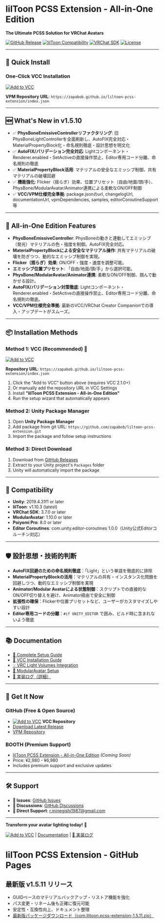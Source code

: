 # lilToon PCSS Extension - All-in-One Edition

**The Ultimate PCSS Solution for VRChat Avatars**

[![GitHub Release](https://img.shields.io/github/v/release/zapabob/liltoon-pcss-extension?style=for-the-badge&logo=github)](https://github.com/zapabob/liltoon-pcss-extension/releases)
[![lilToon Compatibility](https://img.shields.io/badge/lilToon-v1.10.3-blue?style=for-the-badge&logo=unity)](https://github.com/lilxyzw/lilToon)
[![VRChat SDK](https://img.shields.io/badge/VRChat%20SDK-3.7.0-green?style=for-the-badge&logo=vrchat)](https://vrchat.com/)
[![License](https://img.shields.io/badge/License-MIT-yellow?style=for-the-badge)](https://opensource.org/licenses/MIT)

---

## 🚀 Quick Install

### One-Click VCC Installation
[![Add to VCC](https://img.shields.io/badge/Add%20to%20VCC-One%20Click%20Install-blue?style=for-the-badge&logo=vrchat)](https://zapabob.github.io/liltoon-pcss-extension/vcc-add-repo.html)

**VPM Repository URL**: `https://zapabob.github.io/liltoon-pcss-extension/index.json`

---

## 🆕 What's New in v1.5.10

- ✅ **PhysBoneEmissiveControllerリファクタリング**: 旧PhysBoneLightControllerを全面刷新し、AutoFIX完全対応・MaterialPropertyBlock化・命名規則徹底・設計思想を明文化
- ✅ **AutoFIX/バリデーション完全対応**: Lightコンポーネント・Renderer.enabled・SetActiveの直接操作禁止、Editor専用コード分離、命名規則の徹底
- ✅ **MaterialPropertyBlock活用**: マテリアルの安全なエミッシブ制御、共有マテリアルの破壊回避
- ✅ **機能強化**: Flicker（揺らぎ）効果、位置プリセット（自由/地面/頭/手）、PhysBone/ModularAvatar/Animator連携による柔軟なON/OFF制御
- ✅ **VCC/VPM仕様完全準拠**: package.jsonのurl, changelogUrl, documentationUrl, vpmDependencies, samples, editorCoroutineSupport等

---

## 🎉 All-in-One Edition Features

- **PhysBoneEmissiveController**: PhysBoneの動きと連動してエミッシブ（発光）マテリアルの色・強度を制御。AutoFIX完全対応。
- **MaterialPropertyBlockによる安全なマテリアル操作**: 共有マテリアルの破壊を防ぎつつ、動的なエミッシブ制御を実現。
- **Flicker（揺らぎ）効果**: ON/OFF・強度・速度を調整可能。
- **エミッシブ位置プリセット**: 「自由/地面/頭/手」から選択可能。
- **PhysBone/ModularAvatar/Animator連携**: 柔軟なON/OFF制御、掴んで動かせる設計。
- **AutoFIX/バリデーション対策徹底**: Lightコンポーネント・Renderer.enabled・SetActiveの直接操作禁止、Editor専用コード分離、命名規則の徹底。
- **VCC/VPM仕様完全準拠**: 最新のVCC/VRChat Creator Companionでの導入・アップデートがスムーズ。

---

## 📦 Installation Methods

### Method 1: VCC (Recommended) 🌟
[![Add to VCC](https://img.shields.io/badge/Add%20to%20VCC-Recommended-blue?style=for-the-badge&logo=vrchat)](vcc://vpm/addRepo?url=https%3A%2F%2Fzapabob.github.io%2Fliltoon-pcss-extension%2Findex.json)

**Repository URL**: `https://zapabob.github.io/liltoon-pcss-extension/index.json`

1. Click the "Add to VCC" button above (requires VCC 2.1.0+)
2. Or manually add the repository URL in VCC Settings
3. Install **"lilToon PCSS Extension - All-in-One Edition"**
4. Run the setup wizard that automatically appears

### Method 2: Unity Package Manager
1. Open **Unity Package Manager**
2. Add package from git URL: `https://github.com/zapabob/liltoon-pcss-extension.git`
3. Import the package and follow setup instructions

### Method 3: Direct Download
1. Download from [GitHub Releases](https://github.com/zapabob/liltoon-pcss-extension/releases)
2. Extract to your Unity project's `Packages` folder
3. Unity will automatically import the package

---

## 🎯 Compatibility

- **Unity**: 2019.4.31f1 or later
- **lilToon**: v1.10.3 (latest)
- **VRChat SDK**: 3.7.0 or later
- **ModularAvatar**: 1.10.0 or later
- **Poiyomi Pro**: 8.0 or later
- **Editor Coroutines**: com.unity.editor-coroutines 1.0.0（Unity公式Editorコルーチン対応）

---

## 🛡️ 設計思想・技術的判断

- **AutoFIX回避のための命名規則徹底**：「Light」という単語を徹底的に排除
- **MaterialPropertyBlockの活用**：マテリアルの共有・インスタンス化問題を回避しつつ、動的なエミッシブ制御を実現
- **Animator/Modular Avatarによる状態制御**：スクリプトでの直接的なON/OFF切り替えを避け、Animator経由で安全に制御
- **拡張性の確保**：Flickerや位置プリセットなど、ユーザーがカスタマイズしやすい設計
- **Editor専用コードの分離**：`#if UNITY_EDITOR` で囲み、ビルド時に含まれないよう徹底

---

## 📚 Documentation

- [📖 Complete Setup Guide](https://github.com/zapabob/liltoon-pcss-extension/blob/main/README.md)
- [🔧 VCC Installation Guide](https://github.com/zapabob/liltoon-pcss-extension/blob/main/VCC_Setup_Guide.md)
- [💡 VRC Light Volumes Integration](https://github.com/zapabob/liltoon-pcss-extension/blob/main/VRC_Light_Volumes_Integration_Guide.md)
- [🤖 ModularAvatar Setup](https://github.com/zapabob/liltoon-pcss-extension/blob/main/PCSS_ModularAvatar_Guide.md)
- [📝 実装ログ（詳細）](../_docs/2025-07-03_PhysBoneEmissiveController_Refactor_Log.md)

---

## 🛒 Get It Now

### GitHub (Free & Open Source)
- [![Add to VCC](https://img.shields.io/badge/Add%20to%20VCC-Free-blue?style=flat-square&logo=vrchat)](vcc://vpm/addRepo?url=https%3A%2F%2Fzapabob.github.io%2Fliltoon-pcss-extension%2Findex.json) **VCC Repository**
- [Download Latest Release](https://github.com/zapabob/liltoon-pcss-extension/releases/latest)
- [VPM Repository](https://zapabob.github.io/liltoon-pcss-extension/)

### BOOTH (Premium Support)
- [lilToon PCSS Extension - All-in-One Edition](https://booth.pm/) *(Coming Soon)*
- Price: ¥2,980 - ¥6,980
- Includes premium support and exclusive updates

---

## 🛠️ Support

- **🐛 Issues**: [GitHub Issues](https://github.com/zapabob/liltoon-pcss-extension/issues)
- **💬 Discussions**: [GitHub Discussions](https://github.com/zapabob/liltoon-pcss-extension/discussions)
- **📧 Direct Support**: r.minegishi1987@gmail.com

---

**Transform your avatar lighting today!** 🌟

[![Add to VCC](https://img.shields.io/badge/Add%20to%20VCC-Get%20Started-blue?style=for-the-badge&logo=vrchat)](vcc://vpm/addRepo?url=https%3A%2F%2Fzapabob.github.io%2Fliltoon-pcss-extension%2Findex.json) | [Documentation](https://github.com/zapabob/liltoon-pcss-extension/blob/main/README.md) | [📝 実装ログ](../_docs/2025-07-03_PhysBoneEmissiveController_Refactor_Log.md)

# lilToon PCSS Extension - GitHub Pages

## 最新版 v1.5.11 リリース
- GUIDベースのマテリアルバックアップ・リストア機能を強化
- パス変更・リネーム後も正確に復元可能
- 安定性・互換性向上、ドキュメント整理
- [最新版パッケージダウンロード（com.liltoon.pcss-extension-1.5.11.zip）](../com.liltoon.pcss-extension-1.5.11.zip) 